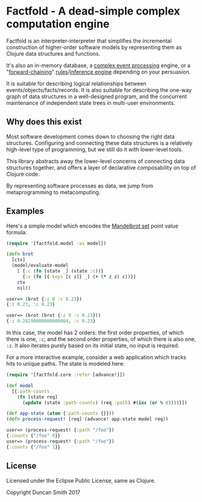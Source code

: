 # Factfold - A dead-simple complex computation engine

Factfold is an interpreter-interpreter that simplifies the incremental construction of higher-order software models by representing them as Clojure data structures and functions.

It's also an in-memory database, a [complex event processing](https://en.wikipedia.org/wiki/Complex_event_processing) engine, or a "[forward-chaining](https://en.wikipedia.org/wiki/Forward_chaining)" [rules](https://en.wikipedia.org/wiki/Business_rules_engine)/[inference engine](https://en.wikipedia.org/wiki/Inference_engine) depending on your persuasion.

It is suitable for describing logical relationships between events/objects/facts/records. It is also suitable for describing the one-way graph of data structures in a well-designed program, and the concurrent maintenance of independent state trees in multi-user environments.

## Why does this exist

Most software development comes down to choosing the right data structures. Configuring and connecting these data structures is a relatively high-level type of programming, but we still do it with lower-level tools.

This library abstracts away the lower-level concerns of connecting data structures together, and offers a layer of declarative composability on top of Clojure code.

By representing software processes as data, we jump from metaprogramming to metacomputing.

## Examples

Here's a simple model which encodes the [Mandelbrot set](https://en.wikipedia.org/wiki/Mandelbrot_set) point value formula:

```clj
(require '[factfold.model :as model])

(defn brot
  [ctx]
  (model/evaluate-model
    [ {:c (fn [state _] (state :c))}
      {:z (fn [{:keys [c z]} _] (+ (* z z) c))}]
    ctx
    nil))

user=> (brot {:z 0 :c 0.23})
{:z 0.23, :c 0.23}

user=> (brot (brot {:z 0 :c 0.23}))
{:z 0.28290000000000004, :c 0.23}
```

In this case, the model has 2 orders: the first order properties, of which there is one, `:c`; and the second order properties, of which there is also one, `:z`. It also iterates purely based on its initial state, no input is required.

For a more interactive example, consider a web application which tracks hits to unique paths. The state is modeled here:

```clj
(require '[factfold.core :refer [advance!]])

(def model
  [{:path-counts
    (fn [state req]
      (update (state :path-counts) (req :path) #(inc (or % 0))))}])

(def app-state (atom {:path-counts {}}))
(defn process-request! [req] (advance! app-state model req))

user=> (process-request! {:path "/foo"})
{:counts {"/foo" 0}}
user=> (process-request! {:path "/foo"})
{:counts {"/foo" 1}}
```

## License

Licensed under the Eclipse Public License, same as Clojure.

Copyright Duncan Smith 2017